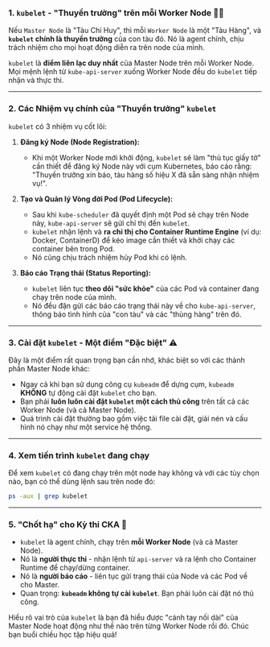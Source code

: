### 1\. `kubelet` - "Thuyền trưởng" trên mỗi Worker Node 👨‍✈️

Nếu `Master Node` là "Tàu Chỉ Huy", thì mỗi `Worker Node` là một "Tàu Hàng", và **`kubelet` chính là thuyền trưởng** của con tàu đó. Nó là agent chính, chịu trách nhiệm cho mọi hoạt động diễn ra trên node của mình.

`kubelet` là **điểm liên lạc duy nhất** của Master Node trên mỗi Worker Node. Mọi mệnh lệnh từ `kube-api-server` xuống Worker Node đều do `kubelet` tiếp nhận và thực thi.

---

### 2\. Các Nhiệm vụ chính của "Thuyền trưởng" `kubelet`

`kubelet` có 3 nhiệm vụ cốt lõi:

1. **Đăng ký Node (Node Registration):**

   - Khi một Worker Node mới khởi động, `kubelet` sẽ làm "thủ tục giấy tờ" cần thiết để đăng ký Node này với cụm Kubernetes, báo cáo rằng: "Thuyền trưởng xin báo, tàu hàng số hiệu X đã sẵn sàng nhận nhiệm vụ\!".

2. **Tạo và Quản lý Vòng đời Pod (Pod Lifecycle):**

   - Sau khi `kube-scheduler` đã quyết định một Pod sẽ chạy trên Node này, `kube-api-server` sẽ gửi chỉ thị đến `kubelet`.
   - `kubelet` nhận lệnh và **ra chỉ thị cho Container Runtime Engine** (ví dụ: Docker, ContainerD) để kéo image cần thiết và khởi chạy các container bên trong Pod.
   - Nó cũng chịu trách nhiệm hủy Pod khi có lệnh.

3. **Báo cáo Trạng thái (Status Reporting):**

   - `kubelet` liên tục **theo dõi "sức khỏe"** của các Pod và container đang chạy trên node của mình.
   - Nó đều đặn gửi các báo cáo trạng thái này về cho `kube-api-server`, thông báo tình hình của "con tàu" và các "thùng hàng" trên đó.

---

### 3\. Cài đặt `kubelet` - Một điểm "Đặc biệt" ⚠️

Đây là một điểm rất quan trọng bạn cần nhớ, khác biệt so với các thành phần Master Node khác:

- Ngay cả khi bạn sử dụng công cụ `kubeadm` để dựng cụm, `kubeadm` **KHÔNG** tự động cài đặt `kubelet` cho bạn.
- Bạn phải **luôn luôn cài đặt `kubelet` một cách thủ công** trên tất cả các Worker Node (và cả Master Node).
- Quá trình cài đặt thường bao gồm việc tải file cài đặt, giải nén và cấu hình nó chạy như một service hệ thống.

---

### 4\. Xem tiến trình `kubelet` đang chạy

Để xem `kubelet` có đang chạy trên một node hay không và với các tùy chọn nào, bạn có thể dùng lệnh sau trên node đó:

```bash
ps -aux | grep kubelet
```

---

### 5\. "Chốt hạ" cho Kỳ thi CKA 📝

- `kubelet` là agent chính, chạy trên **mỗi Worker Node** (và cả Master Node).
- Nó là **người thực thi** - nhận lệnh từ `api-server` và ra lệnh cho Container Runtime để chạy/dừng container.
- Nó là **người báo cáo** - liên tục gửi trạng thái của Node và các Pod về cho Master.
- Quan trọng: **`kubeadm` không tự cài `kubelet`**. Bạn phải luôn cài đặt nó thủ công.

Hiểu rõ vai trò của `kubelet` là bạn đã hiểu được "cánh tay nối dài" của Master Node hoạt động như thế nào trên từng Worker Node rồi đó. Chúc bạn buổi chiều học tập hiệu quả\!
